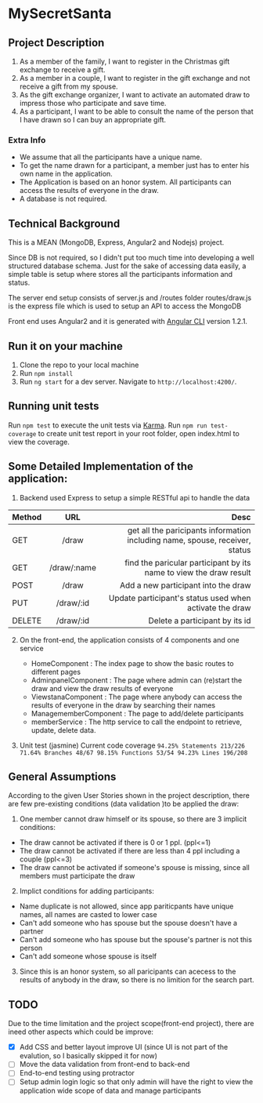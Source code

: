# MySecretSanta

## Project Description

1. As a member of the family, I want to register in the Christmas gift exchange to receive a gift. 
2. As a member in a couple, I want to register in the gift exchange and not receive a gift from my spouse. 
3. As the gift exchange organizer, I want to activate an automated draw to impress those who participate and save time.  
4. As a participant, I want to be able to consult the name of the person that I have drawn so I can buy an appropriate gift. 
 
### Extra Info

* We assume that all the participants have a unique name. 
* To get the name drawn for a participant, a member just has to enter his own name in the application. 
* The Application is based on an honor system.  All participants can access the results of everyone in the draw. 
* A database is not required. 


## Technical Background

This is a MEAN (MongoDB, Express, Angular2 and Nodejs) project.

Since DB is not required, so I didn't put too much time into developing a well structured database schema. Just for the sake of accessing data easily, a simple table is setup where stores all the participants information and status.

The server end setup consists of server.js and /routes folder
routes/draw.js is the express file which is used to setup an API to access the MongoDB

Front end uses Angular2 and it is generated with [Angular CLI](https://github.com/angular/angular-cli) version 1.2.1.
  

## Run it on your machine

1. Clone the repo to your local machine
2. Run `npm install`
3. Run `ng start` for a dev server. Navigate to `http://localhost:4200/`.


## Running unit tests

Run `npm test` to execute the unit tests via [Karma](https://karma-runner.github.io).
Run `npm run test-coverage` to create unit test report in your root folder, open index.html to view the coverage.




## Some Detailed Implementation of the application:
1. Backend used Express to setup a simple RESTful api to handle the data

| Method | URL           | Desc                                                                         |
| ------ |:-------------:| ----------------------------------------------------------------------------:|
| GET    | /draw         | get all the paricipants information including name, spouse, receiver, status |
| GET    | /draw/:name   | find the paricular participant by its name to view the draw result           |
| POST   | /draw         | Add a new participant into the draw                                          |
| PUT    | /draw/:id     | Update participant's status used when activate the draw                      |
| DELETE | /draw/:id     | Delete a participant by its id                                               |

2. On the front-end, the application consists of 4 components and one service
    - HomeComponent         : The index page to show the basic routes to different pages
    - AdminpanelComponent   : The page where admin can (re)start the draw and view the draw results of everyone
    - ViewstanaComponent    : The page where anybody can access the results of everyone in the draw by                                          searching their names
    - ManagememberComponent : The page to add/delete participants
    - memberService         : The http service to call the endpoint to retrieve, update, delete data.

3. Unit test (jasmine)
Current code coverage
`94.25% Statements 213/226 71.64% Branches 48/67 98.15% Functions 53/54 94.23% Lines 196/208`



## General Assumptions

According to the given User Stories shown in the project description, there are few pre-existing conditions (data validation )to be applied the draw: 
1. One member cannot draw himself or its spouse, so there are 3 implicit conditions:
 - The draw cannot be activated if there is 0 or 1 ppl. (ppl<=1)
 - The draw cannot be activated if there are less than 4 ppl including a couple (ppl<=3)
 - The draw cannot be activated if someone's spouse is missing, since all members must participate the draw

2. Implict conditions for adding participants:
 - Name duplicate is not allowed, since app pariticpants have unique names, all names are casted to lower case
 - Can't add someone who has spouse but the spouse doesn't have a partner
 - Can't add someone who has spouse but the spouse's partner is not this person
 - Can't add someone whose spouse is itself

3. Since this is an honor system, so all paricipants can acecess to the results of anybody in the draw, so there is no limition for the search part. 


## TODO

Due to the time limitation and the project scope(front-end project), there are ineed other aspects which could be improve:
- [x] Add CSS and better layout improve UI (since UI is not part of the evalution, so I basically skipped it for now)
- [ ] Move the data validation from front-end to back-end
- [ ] End-to-end testing using protractor
- [ ] Setup admin login logic so that only admin will have the right to view the application wide scope of data         and manage participants